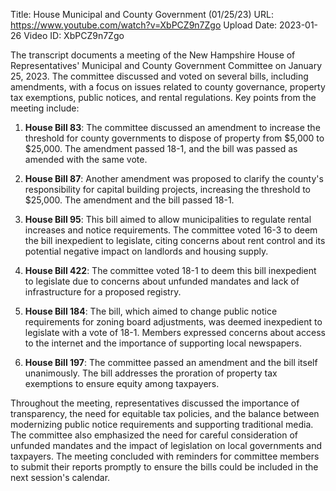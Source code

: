 Title: House Municipal and County Government (01/25/23)
URL: https://www.youtube.com/watch?v=XbPCZ9n7Zgo
Upload Date: 2023-01-26
Video ID: XbPCZ9n7Zgo

The transcript documents a meeting of the New Hampshire House of Representatives' Municipal and County Government Committee on January 25, 2023. The committee discussed and voted on several bills, including amendments, with a focus on issues related to county governance, property tax exemptions, public notices, and rental regulations. Key points from the meeting include:

1. **House Bill 83**: The committee discussed an amendment to increase the threshold for county governments to dispose of property from $5,000 to $25,000. The amendment passed 18-1, and the bill was passed as amended with the same vote.

2. **House Bill 87**: Another amendment was proposed to clarify the county's responsibility for capital building projects, increasing the threshold to $25,000. The amendment and the bill passed 18-1.

3. **House Bill 95**: This bill aimed to allow municipalities to regulate rental increases and notice requirements. The committee voted 16-3 to deem the bill inexpedient to legislate, citing concerns about rent control and its potential negative impact on landlords and housing supply.

4. **House Bill 422**: The committee voted 18-1 to deem this bill inexpedient to legislate due to concerns about unfunded mandates and lack of infrastructure for a proposed registry.

5. **House Bill 184**: The bill, which aimed to change public notice requirements for zoning board adjustments, was deemed inexpedient to legislate with a vote of 18-1. Members expressed concerns about access to the internet and the importance of supporting local newspapers.

6. **House Bill 197**: The committee passed an amendment and the bill itself unanimously. The bill addresses the proration of property tax exemptions to ensure equity among taxpayers.

Throughout the meeting, representatives discussed the importance of transparency, the need for equitable tax policies, and the balance between modernizing public notice requirements and supporting traditional media. The committee also emphasized the need for careful consideration of unfunded mandates and the impact of legislation on local governments and taxpayers. The meeting concluded with reminders for committee members to submit their reports promptly to ensure the bills could be included in the next session's calendar.